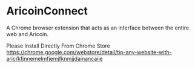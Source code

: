 # AricoinConnect
A Chrome browser extension that acts as an interface between the entire web and Aricoin. 


Please Install Directly From Chrome Store
https://chrome.google.com/webstore/detail/tip-any-website-with-aric/kfjnnemelmfjemjfknmjjdainancaiie

